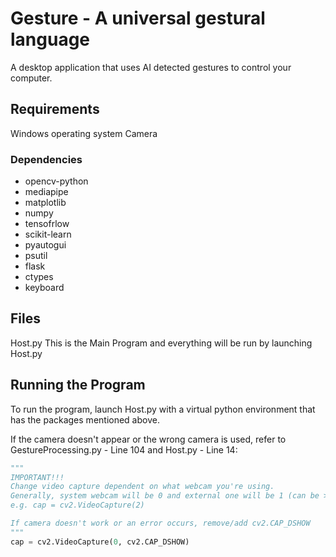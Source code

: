 # Gesture - A universal gestural language
A desktop application that uses AI detected gestures to control your computer.

## Requirements
Windows operating system
Camera

### Dependencies
  * opencv-python 
  * mediapipe 
  * matplotlib 
  * numpy 
  * tensofrlow 
  * scikit-learn
  * pyautogui
  * psutil
  * flask
  * ctypes
  * keyboard

## Files
  Host.py
    This is the Main Program and everything will be run by launching Host.py 

## Running the Program

To run the program, launch Host.py with a virtual python environment that has the packages mentioned above.

If the camera doesn't appear or the wrong camera is used, refer to GestureProcessing.py - Line 104 and Host.py - Line 14:

```python
"""
IMPORTANT!!!
Change video capture dependent on what webcam you're using.
Generally, system webcam will be 0 and external one will be 1 (can be > 1)
e.g. cap = cv2.VideoCapture(2)

If camera doesn't work or an error occurs, remove/add cv2.CAP_DSHOW
"""
cap = cv2.VideoCapture(0, cv2.CAP_DSHOW)    
```





<!--
  main.py: 
    The main logic that runs the program. Everything should be run through main.py. 
    
    !!!IMPORTANT!!!
    In line 102 of GestureProcessing.py and line 12 of Host.py the device chosen for cv2
    was device 1 as the model was trained on an external camera. 
    If using on own system, make sure you choose the correct camera device. 
    If its the system camera it should be camera 0, and an external camera should be camera 1. 
    However it is important to test this, and camera devices can be > 0. 

  collection.py:
    Class that handles the data process, from collection to training the neural network. 
    
    The most important function would be the collect data function, which runs for 30 frames for each folder for each letter. 
    Also the model function, which TRAINS (differs from main.py model) the neural network. 
    
    Generally, unless you want to override the existing model (which is in letter.h5), dont touch this class. 

  landmark.py:
    this class creates the landmarks on the face and body. Might be a redundant class so possibly might remove later on, but its a good way to visualise the data process. 
  
Notebooks:
    Spelling Checker - checks spelling for words and adds predictive corrections
    Text Correction Model - the neural neteork for text correction

Flask:
  Since No exe is provided, flask is run through visual studio or any other valid way of running flask (we have only tested Visual Studio).
  This tutorial should help to set up flask on visual studio: https://code.visualstudio.com/docs/python/tutorial-flask
  Once running Flask on Visual Studio in a virual enviroment you may need to reinstall some files for the VE.
--!>
